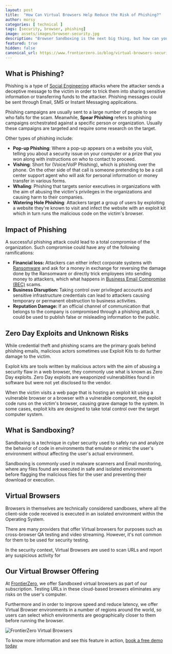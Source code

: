 ```yaml
---
layout: post
title:  "How Can Virtual Browsers Help Reduce the Risk of Phishing?"
author: morsy
categories: [ technical ]
tags: [security, browser, phishing]
image: assets/images/browser-security.jpg
description: "Browser Sandboxing is the next big thing, but how can you utilize it for the security of your organization?"
featured: true
hidden: false
canonical_url: https://www.frontierzero.io/blog/virtual-browsers-security
---
```

 
## What is Phishing?
Phishing is a type of [Social Engineering](https://en.wikipedia.org/wiki/Social_engineering_(security)) attacks where the attacker sends a deceptive message to the victim in order to trick them into sharing sensitive information or transferring funds to the attacker. Phishing messages could be sent through Email, SMS or Instant Messaging applications.
 
Phishing campaigns are usually sent to a large number of people to see who falls for the scam. Meanwhile, <b>Spear Phishing</b> refers to phishing campaigns orchestrated against a specific person or organization. Usually these campaigns are targeted and require some research on the target.
 
Other types of phishing include:
- <b>Pop-up Phishing</b>: Where a pop-up appears on a website you visit, telling you about a security issue on your computer or a prize that you won along with instructions on who to contact to proceed.
- <b>Vishing</b>: Short for (Voice/VoIP Phishing), which is phishing over the phone. On the other side of that call is someone pretending to be a call center support agent who will ask for personal information or money transfer in various forms.
- <b>Whaling</b>: Phishing that targets senior executives in organizations with the aim of abusing the victim's privileges in the organizations and causing harm to their companies.
- <b>Watering Hole Phishing</b>: Attackers target a group of users by exploiting a website they're known to visit and infect the website with an exploit kit which in turn runs the malicious code on the victim's browser.
 
## Impact of Phishing
A successful phishing attack could lead to a total compromise of the organization. Such compromise could have any of the following ramifications:
- <b>Financial loss: </b>Attackers can either infect corporate systems with [Ransomware](https://www.cisa.gov/stopransomware) and ask for a money in exchange for reversing the damage done by the Ransomware or directly trick employees into sending money to attackers, which what happens in [Business Email Compromise (BEC)](https://www.fbi.gov/scams-and-safety/common-scams-and-crimes/business-email-compromise) scams.
- <b>Business Disruption: </b> Taking control over privileged accounts and sensitive infrastructure credentials can lead to attackers causing temporary or permanent obstruction to business activities.
- <b>Reputation Damage: </b>If an official channel of communication that belongs to the company is compromised through a phishing attack, it could be used to publish false or misleading information to the public.

## Zero Day Exploits and Unknown Risks
While credential theft and phishing scams are the primary goals behind phishing emails, malicious actors sometimes use Exploit Kits to do further damage to the victim.

Exploit kits are tools written by malicious actors with the aim of abusing a security flaw in a web browser, they commonly use what is known as Zero Day exploits. Zero Day exploits are weaponized vulnerabilities found in software but were not yet disclosed to the vendor.

When the victim visits a web page that is hosting an exploit kit using a vulnerable browser or a browser with a vulnerable component, the exploit code runs on the victim's browser, causing grave damage to the system. In some cases, exploit kits are designed to take total control over the target computer system.
 
## What is Sandboxing?
Sandboxing is a technique in cyber security used to safely run and analyze the behavior of code in environments that emulate or mimic the user's environment without affecting the user's actual environment.

Sandboxing is commonly used in malware scanners and Email monitoring, where any files found are executed in safe and isolated environments before flagging the malicious files for the user and preventing their download or execution.
 
## Virtual Browsers
Browsers in themselves are technically considered sandboxes, where all the client-side code received is executed in an isolated environment within the Operating System.
 
There are many providers that offer Virtual browsers for purposes such as cross-browser QA testing and video streaming. However, it's not common for them to be used for security testing.

In the security context, Virtual Browsers are used to scan URLs and report any suspicious activity for
 
## Our Virtual Browser Offering
At [FrontierZero](https://frontierzero.io), we offer Sandboxed virtual browsers as part of our subscription. Testing URLs in these cloud-based browsers eliminates any risks on the user's computer.

Furthermore and in order to improve speed and reduce latency, we offer Virtual Browser environments in a number of regions around the world, so users can select which environments are geographically closer to them before running the browser.

![FrontierZero Virtual Browsers](/assets/images/virtual-browser-video.gif)
 
To know more information and see this feature in action, [book a free demo today](https://www.frontierzero.io/contact-us.html)

